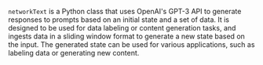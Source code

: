 `networkText` is a Python class that uses OpenAI's GPT-3 API to generate responses to prompts based on an initial state and a set of data. It is designed to be used for data labeling or content generation tasks, and ingests data in a sliding window format to generate a new state based on the input. The generated state can be used for various applications, such as labeling data or generating new content. 

